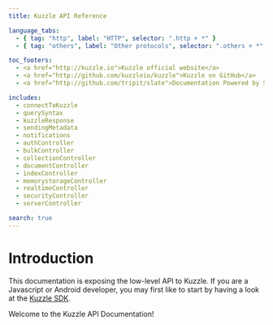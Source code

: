```yaml
---
title: Kuzzle API Reference

language_tabs:
  - { tag: "http", label: "HTTP", selector: ".http + *" }
  - { tag: "others", label: "Other protocols", selector: ".others + *" }

toc_footers:
  - <a href="http://kuzzle.io">Kuzzle official website</a>
  - <a href="http://github.com/kuzzleio/kuzzle">Kuzzle on GitHub</a>
  - <a href="http://github.com/tripit/slate">Documentation Powered by Slate</a>

includes:
  - connectToKuzzle
  - querySyntax
  - kuzzleResponse
  - sendingMetadata
  - notifications
  - authController
  - bulkController
  - collectionController
  - documentController
  - indexController
  - memorystorageController
  - realtimeController
  - securityController
  - serverController

search: true
---
```


# Introduction

<aside class="warning">
This documentation is exposing the low-level API to Kuzzle.  
If you are a Javascript or Android developer, you may first like to start by having a look at the <a href="/sdk-documentation">Kuzzle SDK</a>.
</aside>

Welcome to the Kuzzle API Documentation!

